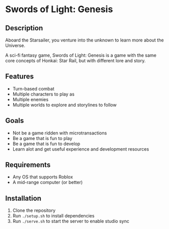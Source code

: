 # Swords of Light: Genesis

## Description

Aboard the Starsailer, you venture into the unknown to learn more about the Universe.

A sci-fi fantasy game, Swords of Light: Genesis is a game with the same core concepts of Honkai: Star Rail, but with different lore and story.

## Features

- Turn-based combat
- Multiple characters to play as
- Multiple enemies
- Multiple worlds to explore and storylines to follow

## Goals

- Not be a game ridden with microtransactions
- Be a game that is fun to play
- Be a game that is fun to develop
- Learn alot and get useful experience and development resources

## Requirements

- Any OS that supports Roblox
- A mid-range computer (or better)

## Installation

1. Clone the repository
1. Run `./setup.sh` to install dependencies
1. Run `./serve.sh` to start the server to enable studio sync
